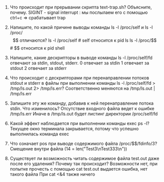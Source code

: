 1)	Что происходит при прерывании скрипта text-trap.sh? Объясните, почему.
	SIGINT - signal interrupt : мы послылаем его с помощью ctrl+c => срабатывает trap 

2)	Напишите, по какой причине выводы команды ls -l /proc/self и ls -l /proc/$$ отличаются?
	ls -l /proc/self # self относится к pid ls
	ls -l /proc/$$ # $$ относится к pid shell

3)	Напишите, какие дескрипторы в выводе команды ls -l /proc/self/fd отвечают за stdin, stdout, stderr.
	0 отвечает за stdin
	1 отвечает за stdout
	2 отвечает за stderr

4)	Что происходит с дескрипторами при перенаправлении потоков stdout и stderr в файлы при выполнении команды ls -l /proc/self/fd > /tmp/ls.out 2> /tmp/ls.err?
	Соответственно меняются на /tmp/ls.out | /tmp/ls.err

5)	Запишите эту же команду, добавив к ней перенаправление потока stdin. Что изменилось?
	Отсутствие входного файла ведет к ошибке /tmp/ls.err
	Иначе в /tmp/ls.out будет листинг директории /proc/self/fd

6)	Какой эффект наблюдается при выполнении команды exec ps -l?
	Текущее окно терминала закрывается, потому что успешно выполнилась команда exec
	
7)	Что означает pos при выводе содержимого файла /proc/$$/fdinfo/3?
	Смещение внутри файла (14 = len("Test3\nTest333\n"))
	
8)	Существует ли возможность читать содержимое файла test.out даже после его удаления? Почему так происходит?
	Возможности нет, при попытке прочесть с помощью cat test.out выдается ошибка, нет такого файла
	При cat <&4 также ничего
